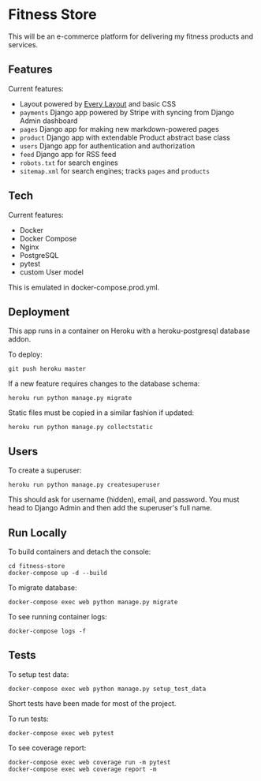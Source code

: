 # Fitness Store

This will be an e-commerce platform for delivering my fitness products and services.

## Features

Current features:

- Layout powered by [Every Layout](https://every-layout.dev/) and basic CSS
- `payments` Django app powered by Stripe with syncing from Django Admin dashboard
- `pages` Django app for making new markdown-powered pages
- `product` Django app with extendable Product abstract base class
- `users` Django app for authentication and authorization
- `feed` Django app for RSS feed
- `robots.txt` for search engines
- `sitemap.xml` for search engines; tracks `pages` and `products`

## Tech

Current features:

- Docker
- Docker Compose
- Nginx
- PostgreSQL
- pytest
- custom User model

This is emulated in docker-compose.prod.yml.

## Deployment

This app runs in a container on Heroku with a heroku-postgresql database addon.

To deploy:

```
git push heroku master
```

If a new feature requires changes to the database schema:

```
heroku run python manage.py migrate
```

Static files must be copied in a similar fashion if updated:

```
heroku run python manage.py collectstatic
```

## Users

To create a superuser:

```
heroku run python manage.py createsuperuser
```

This should ask for username (hidden), email, and password. You must head to Django Admin and then add the superuser's full name.

## Run Locally

To build containers and detach the console:

```
cd fitness-store
docker-compose up -d --build
```

To migrate database:

```
docker-compose exec web python manage.py migrate
```

To see running container logs:

```
docker-compose logs -f
```

## Tests

To setup test data:

```
docker-compose exec web python manage.py setup_test_data
```

Short tests have been made for most of the project.

To run tests:

```
docker-compose exec web pytest
```

To see coverage report:

```
docker-compose exec web coverage run -m pytest
docker-compose exec web coverage report -m
```
